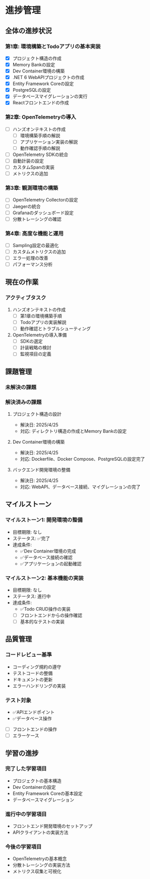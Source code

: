 # 進捗管理

## 全体の進捗状況

### 第1章: 環境構築とTodoアプリの基本実装

- [x] プロジェクト構造の作成
- [x] Memory Bankの設定
- [x] Dev Container環境の構築
- [x] .NET 6 WebAPIプロジェクトの作成
- [x] Entity Framework Coreの設定
- [x] PostgreSQLの設定
- [x] データベースマイグレーションの実行
- [x] Reactフロントエンドの作成

### 第2章: OpenTelemetryの導入

- [ ] ハンズオンテキストの作成
  - [ ] 環境構築手順の解説
  - [ ] アプリケーション実装の解説
  - [ ] 動作確認手順の解説
- [ ] OpenTelemetry SDKの統合
- [ ] 自動計装の設定
- [ ] カスタムSpanの実装
- [ ] メトリクスの追加

### 第3章: 観測環境の構築

- [ ] OpenTelemetry Collectorの設定
- [ ] Jaegerの統合
- [ ] Grafanaのダッシュボード設定
- [ ] 分散トレーシングの確認

### 第4章: 高度な機能と運用

- [ ] Sampling設定の最適化
- [ ] カスタムメトリクスの追加
- [ ] エラー処理の改善
- [ ] パフォーマンス分析

## 現在の作業

### アクティブタスク

1. ハンズオンテキストの作成
   - [ ] 第1章の環境構築手順
   - [ ] Todoアプリの実装解説
   - [ ] 動作確認とトラブルシューティング

2. OpenTelemetryの導入準備
   - [ ] SDKの選定
   - [ ] 計装戦略の検討
   - [ ] 監視項目の定義

## 課題管理

### 未解決の課題

### 解決済みの課題

1. プロジェクト構造の設計
   - 解決日: 2025/4/25
   - 対応: ディレクトリ構造の作成とMemory Bankの設定

2. Dev Container環境の構築
   - 解決日: 2025/4/25
   - 対応: Dockerfile、Docker Compose、PostgreSQLの設定完了

3. バックエンド開発環境の整備
   - 解決日: 2025/4/25
   - 対応: WebAPI、データベース接続、マイグレーションの完了

## マイルストーン

### マイルストーン1: 開発環境の整備

- 目標期限: なし
- ステータス: ✅完了
- 達成条件:
  - ✅Dev Container環境の完成
  - ✅データベース接続の確認
  - ✅アプリケーションの起動確認

### マイルストーン2: 基本機能の実装

- 目標期限: なし
- ステータス: 進行中
- 達成条件:
  - ✅Todo CRUD操作の実装
  - [ ] フロントエンドからの操作確認
  - [ ] 基本的なテストの実装

## 品質管理

### コードレビュー基準

- コーディング規約の遵守
- テストコードの整備
- ドキュメントの更新
- エラーハンドリングの実装

### テスト対象

- ✅APIエンドポイント
- ✅データベース操作
- [ ] フロントエンドの操作
- [ ] エラーケース

## 学習の進捗

### 完了した学習項目

- プロジェクトの基本構造
- Dev Containerの設定
- Entity Framework Coreの基本設定
- データベースマイグレーション

### 進行中の学習項目

- フロントエンド開発環境のセットアップ
- APIクライアントの実装方法

### 今後の学習項目

- OpenTelemetryの基本概念
- 分散トレーシングの実装方法
- メトリクス収集と可視化
